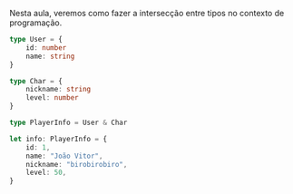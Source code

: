 
Nesta aula, veremos como fazer a intersecção entre tipos no contexto de programação.

```ts
type User = {
	id: number
	name: string
}

type Char = {
	nickname: string
	level: number
}

type PlayerInfo = User & Char

let info: PlayerInfo = {
	id: 1,
	name: "João Vitor",
	nickname: "birobirobiro",
	level: 50,
}
```
